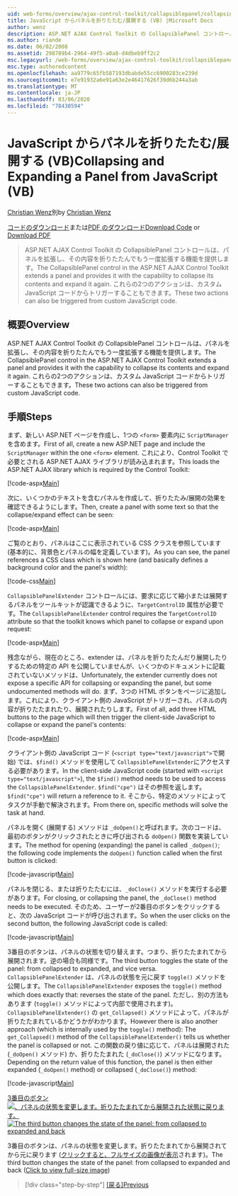 ```yaml
---
uid: web-forms/overview/ajax-control-toolkit/collapsiblepanel/collapsing-and-expanding-a-panel-from-javascript-vb
title: JavaScript からパネルを折りたたむ/展開する (VB) |Microsoft Docs
author: wenz
description: ASP.NET AJAX Control Toolkit の CollapsiblePanel コントロールは、パネルを拡張し、その内容を折りたたんで展開する機能を提供します...
ms.author: riande
ms.date: 06/02/2008
ms.assetid: 298789b4-2964-49f5-a0a8-d4dbeb9ff2c2
msc.legacyurl: /web-forms/overview/ajax-control-toolkit/collapsiblepanel/collapsing-and-expanding-a-panel-from-javascript-vb
msc.type: authoredcontent
ms.openlocfilehash: aa9779c65fb587193dbabde55cc6900283ce239d
ms.sourcegitcommit: e7e91932a6e91a63e2e46417626f39d6b244a3ab
ms.translationtype: MT
ms.contentlocale: ja-JP
ms.lasthandoff: 03/06/2020
ms.locfileid: "78430594"
---
```

# <a name="collapsing-and-expanding-a-panel-from-javascript-vb"></a><span data-ttu-id="98db4-103">JavaScript からパネルを折りたたむ/展開する (VB)</span><span class="sxs-lookup"><span data-stu-id="98db4-103">Collapsing and Expanding a Panel from JavaScript (VB)</span></span>

<span data-ttu-id="98db4-104">[Christian Wenz](https://github.com/wenz)別</span><span class="sxs-lookup"><span data-stu-id="98db4-104">by [Christian Wenz](https://github.com/wenz)</span></span>

<span data-ttu-id="98db4-105">[コードのダウンロード](https://download.microsoft.com/download/8/a/a/8aab3c3e-de6f-463f-805c-5fda567eef6e/CollapsiblePanel1.vb.zip)または[PDF のダウンロード](https://download.microsoft.com/download/b/6/a/b6ae89ee-df69-4c87-9bfb-ad1eb2b23373/collapsiblepanel1VB.pdf)</span><span class="sxs-lookup"><span data-stu-id="98db4-105">[Download Code](https://download.microsoft.com/download/8/a/a/8aab3c3e-de6f-463f-805c-5fda567eef6e/CollapsiblePanel1.vb.zip) or [Download PDF](https://download.microsoft.com/download/b/6/a/b6ae89ee-df69-4c87-9bfb-ad1eb2b23373/collapsiblepanel1VB.pdf)</span></span>

> <span data-ttu-id="98db4-106">ASP.NET AJAX Control Toolkit の CollapsiblePanel コントロールは、パネルを拡張し、その内容を折りたたんでもう一度拡張する機能を提供します。</span><span class="sxs-lookup"><span data-stu-id="98db4-106">The CollapsiblePanel control in the ASP.NET AJAX Control Toolkit extends a panel and provides it with the capability to collapse its contents and expand it again.</span></span> <span data-ttu-id="98db4-107">これらの2つのアクションは、カスタム JavaScript コードからトリガーすることもできます。</span><span class="sxs-lookup"><span data-stu-id="98db4-107">These two actions can also be triggered from custom JavaScript code.</span></span>

## <a name="overview"></a><span data-ttu-id="98db4-108">概要</span><span class="sxs-lookup"><span data-stu-id="98db4-108">Overview</span></span>

<span data-ttu-id="98db4-109">ASP.NET AJAX Control Toolkit の CollapsiblePanel コントロールは、パネルを拡張し、その内容を折りたたんでもう一度拡張する機能を提供します。</span><span class="sxs-lookup"><span data-stu-id="98db4-109">The CollapsiblePanel control in the ASP.NET AJAX Control Toolkit extends a panel and provides it with the capability to collapse its contents and expand it again.</span></span> <span data-ttu-id="98db4-110">これらの2つのアクションは、カスタム JavaScript コードからトリガーすることもできます。</span><span class="sxs-lookup"><span data-stu-id="98db4-110">These two actions can also be triggered from custom JavaScript code.</span></span>

## <a name="steps"></a><span data-ttu-id="98db4-111">手順</span><span class="sxs-lookup"><span data-stu-id="98db4-111">Steps</span></span>

<span data-ttu-id="98db4-112">まず、新しい ASP.NET ページを作成し、1つの `<form>` 要素内に `ScriptManager` を含めます。</span><span class="sxs-lookup"><span data-stu-id="98db4-112">First of all, create a new ASP.NET page and include the `ScriptManager` within the one `<form>` element.</span></span> <span data-ttu-id="98db4-113">これにより、Control Toolkit で必要とされる ASP.NET AJAX ライブラリが読み込まれます。</span><span class="sxs-lookup"><span data-stu-id="98db4-113">This loads the ASP.NET AJAX library which is required by the Control Toolkit:</span></span>

[!code-aspx[Main](collapsing-and-expanding-a-panel-from-javascript-vb/samples/sample1.aspx)]

<span data-ttu-id="98db4-114">次に、いくつかのテキストを含むパネルを作成して、折りたたみ/展開の効果を確認できるようにします。</span><span class="sxs-lookup"><span data-stu-id="98db4-114">Then, create a panel with some text so that the collapse/expand effect can be seen:</span></span>

[!code-aspx[Main](collapsing-and-expanding-a-panel-from-javascript-vb/samples/sample2.aspx)]

<span data-ttu-id="98db4-115">ご覧のとおり、パネルはここに表示されている CSS クラスを参照しています (基本的に、背景色とパネルの幅を定義しています)。</span><span class="sxs-lookup"><span data-stu-id="98db4-115">As you can see, the panel references a CSS class which is shown here (and basically defines a background color and the panel's width):</span></span>

[!code-css[Main](collapsing-and-expanding-a-panel-from-javascript-vb/samples/sample3.css)]

<span data-ttu-id="98db4-116">`CollapsiblePanelExtender` コントロールには、要求に応じて縮小または展開するパネルをツールキットが認識できるように、`TargetControlID` 属性が必要です。</span><span class="sxs-lookup"><span data-stu-id="98db4-116">The `CollapsiblePanelExtender` control requires the `TargetControlID` attribute so that the toolkit knows which panel to collapse or expand upon request:</span></span>

[!code-aspx[Main](collapsing-and-expanding-a-panel-from-javascript-vb/samples/sample4.aspx)]

<span data-ttu-id="98db4-117">残念ながら、現在のところ、extender は、パネルを折りたたんだり展開したりするための特定の API を公開していませんが、いくつかのドキュメントに記載されていないメソッドは、</span><span class="sxs-lookup"><span data-stu-id="98db4-117">Unfortunately, the extender currently does not expose a specific API for collapsing or expanding the panel, but some undocumented methods will do.</span></span> <span data-ttu-id="98db4-118">まず、3つの HTML ボタンをページに追加します。これにより、クライアント側の JavaScript がトリガーされ、パネルの内容が折りたたまれたり、展開されたりします。</span><span class="sxs-lookup"><span data-stu-id="98db4-118">First of all, add three HTML buttons to the page which will then trigger the client-side JavaScript to collapse or expand the panel's contents:</span></span>

[!code-aspx[Main](collapsing-and-expanding-a-panel-from-javascript-vb/samples/sample5.aspx)]

<span data-ttu-id="98db4-119">クライアント側の JavaScript コード (`<script type="text/javascript">`で開始) では、`$find()` メソッドを使用して `CollapsiblePanelExtender`にアクセスする必要があります。</span><span class="sxs-lookup"><span data-stu-id="98db4-119">In the client-side JavaScript code (started with `<script type="text/javascript">`), the `$find()` method needs to be used to access the `CollapsiblePanelExtender`.</span></span> <span data-ttu-id="98db4-120">`$find("cpe")` はその参照を返します。</span><span class="sxs-lookup"><span data-stu-id="98db4-120">`$find("cpe")` will return a reference to it.</span></span> <span data-ttu-id="98db4-121">そこから、特定のメソッドによってタスクが手動で解決されます。</span><span class="sxs-lookup"><span data-stu-id="98db4-121">From there on, specific methods will solve the task at hand.</span></span>

<span data-ttu-id="98db4-122">パネルを開く (展開する) メソッドは `_doOpen()`と呼ばれます。次のコードは、最初のボタンがクリックされたときに呼び出される `doOpen()` 関数を実装しています。</span><span class="sxs-lookup"><span data-stu-id="98db4-122">The method for opening (expanding) the panel is called `_doOpen()`; the following code implements the `doOpen()` function called when the first button is clicked:</span></span>

[!code-javascript[Main](collapsing-and-expanding-a-panel-from-javascript-vb/samples/sample6.js)]

<span data-ttu-id="98db4-123">パネルを閉じる、または折りたたむには、`_doClose()` メソッドを実行する必要があります。</span><span class="sxs-lookup"><span data-stu-id="98db4-123">For closing, or collapsing the panel, the `_doClose()` method needs to be executed.</span></span> <span data-ttu-id="98db4-124">そのため、ユーザーが2番目のボタンをクリックすると、次の JavaScript コードが呼び出されます。</span><span class="sxs-lookup"><span data-stu-id="98db4-124">So when the user clicks on the second button, the following JavaScript code is called:</span></span>

[!code-javascript[Main](collapsing-and-expanding-a-panel-from-javascript-vb/samples/sample7.js)]

<span data-ttu-id="98db4-125">3番目のボタンは、パネルの状態を切り替えます。つまり、折りたたまれてから展開されます。逆の場合も同様です。</span><span class="sxs-lookup"><span data-stu-id="98db4-125">The third button toggles the state of the panel: from collapsed to expanded, and vice versa.</span></span> <span data-ttu-id="98db4-126">`CollapsiblePanelExtender` は、パネルの状態を元に戻す `toggle()` メソッドを公開します。</span><span class="sxs-lookup"><span data-stu-id="98db4-126">The `CollapsiblePanelExtender` exposes the `toggle()` method which does exactly that: reverses the state of the panel.</span></span> <span data-ttu-id="98db4-127">ただし、別の方法もあります (`toggle()` メソッドによって内部で使用されます)。 `CollapsiblePanelExtender()` の `get_Collapsed()` メソッドによって、パネルが折りたたまれているかどうかがわかります。</span><span class="sxs-lookup"><span data-stu-id="98db4-127">However there is also another approach (which is internally used by the `toggle()` method): The `get_Collapsed()` method of the `CollapsiblePanelExtender()` tells us whether the panel is collapsed or not.</span></span> <span data-ttu-id="98db4-128">この関数の戻り値に応じて、パネルは展開された (`_doOpen()` メソッド) か、折りたたまれた (`_doClose()`) メソッドになります。</span><span class="sxs-lookup"><span data-stu-id="98db4-128">Depending on the return value of this function, the panel is then either expanded (`_doOpen()` method) or collapsed (`_doClose()`) method:</span></span>

[!code-javascript[Main](collapsing-and-expanding-a-panel-from-javascript-vb/samples/sample8.js)]

<span data-ttu-id="98db4-129">[3番目のボタン ![、パネルの状態を変更します。折りたたまれてから展開された状態に戻ります。](collapsing-and-expanding-a-panel-from-javascript-vb/_static/image2.png)](collapsing-and-expanding-a-panel-from-javascript-vb/_static/image1.png)</span><span class="sxs-lookup"><span data-stu-id="98db4-129">[![The third button changes the state of the panel: from collapsed to expanded and back](collapsing-and-expanding-a-panel-from-javascript-vb/_static/image2.png)](collapsing-and-expanding-a-panel-from-javascript-vb/_static/image1.png)</span></span>

<span data-ttu-id="98db4-130">3番目のボタンは、パネルの状態を変更します。折りたたまれてから展開されてから元に戻ります ([クリックすると、フルサイズの画像が表示](collapsing-and-expanding-a-panel-from-javascript-vb/_static/image3.png)されます)。</span><span class="sxs-lookup"><span data-stu-id="98db4-130">The third button changes the state of the panel: from collapsed to expanded and back ([Click to view full-size image](collapsing-and-expanding-a-panel-from-javascript-vb/_static/image3.png))</span></span>

> [!div class="step-by-step"]
> <span data-ttu-id="98db4-131">[[戻る]](collapsing-and-expanding-a-panel-from-javascript-cs.md)</span><span class="sxs-lookup"><span data-stu-id="98db4-131">[Previous](collapsing-and-expanding-a-panel-from-javascript-cs.md)</span></span>
